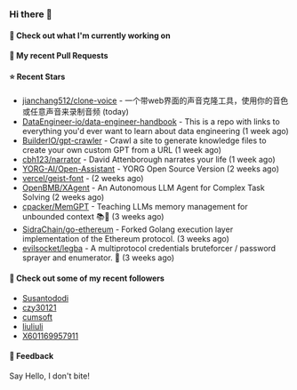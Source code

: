 ### Hi there 👋

#### 👷 Check out what I'm currently working on

#### 🔨 My recent Pull Requests


#### ⭐ Recent Stars

- [jianchang512/clone-voice](https://github.com/jianchang512/clone-voice) - 一个带web界面的声音克隆工具，使用你的音色或任意声音来录制音频 (today)
- [DataEngineer-io/data-engineer-handbook](https://github.com/DataEngineer-io/data-engineer-handbook) - This is a repo with links to everything you&#39;d ever want to learn about data engineering (1 week ago)
- [BuilderIO/gpt-crawler](https://github.com/BuilderIO/gpt-crawler) - Crawl a site to generate knowledge files to create your own custom GPT from a URL (1 week ago)
- [cbh123/narrator](https://github.com/cbh123/narrator) - David Attenborough narrates your life (1 week ago)
- [YORG-AI/Open-Assistant](https://github.com/YORG-AI/Open-Assistant) - YORG Open Source Version (2 weeks ago)
- [vercel/geist-font](https://github.com/vercel/geist-font) -  (2 weeks ago)
- [OpenBMB/XAgent](https://github.com/OpenBMB/XAgent) - An Autonomous LLM Agent for Complex Task Solving (2 weeks ago)
- [cpacker/MemGPT](https://github.com/cpacker/MemGPT) - Teaching LLMs memory management for unbounded context 📚🦙 (3 weeks ago)
- [SidraChain/go-ethereum](https://github.com/SidraChain/go-ethereum) - Forked Golang execution layer implementation of the Ethereum protocol. (3 weeks ago)
- [evilsocket/legba](https://github.com/evilsocket/legba) - A multiprotocol credentials bruteforcer / password sprayer and enumerator.  🥷 (3 weeks ago)

#### 👯 Check out some of my recent followers

- [Susantododi](https://github.com/Susantododi)
- [czy30121](https://github.com/czy30121)
- [cumsoft](https://github.com/cumsoft)
- [liuliuli](https://github.com/liuliuli)
- [X601169957911](https://github.com/X601169957911)

#### 💬 Feedback

Say Hello, I don't bite!